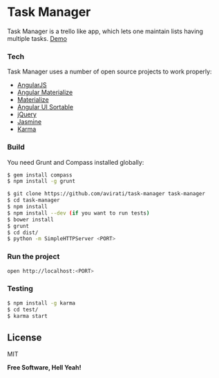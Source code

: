 # Task Manager

Task Manager is a trello like app, which lets one maintain lists having multiple tasks.
[Demo]

### Tech

Task Manager uses a number of open source projects to work properly:

* [AngularJS]
* [Angular Materialize]
* [Materialize]
* [Angular UI Sortable]
* [jQuery]
* [Jasmine]
* [Karma]


### Build

You need Grunt and Compass installed globally:

```sh
$ gem install compass 
$ npm install -g grunt
```

```sh
$ git clone https://github.com/avirati/task-manager task-manager
$ cd task-manager
$ npm install
$ npm install --dev (if you want to run tests) 
$ bower install
$ grunt
$ cd dist/
$ python -m SimpleHTTPServer <PORT>
```

### Run the project

```sh
open http://localhost:<PORT>
```

### Testing

```sh
$ npm install -g karma
$ cd test/
$ karma start
```

License
----

MIT


**Free Software, Hell Yeah!**


[//]: # (These are reference links used in the body of this note and get stripped out when the markdown processor does its job. There is no need to format nicely because it shouldn't be seen. Thanks SO - http://stackoverflow.com/questions/4823468/store-comments-in-markdown-syntax)

   [Demo]: http://trellolike.herokuapp.com/
   [AngularJS]: https://angularjs.org/
   [Angular Materialize]: https://github.com/krescruz/angular-materialize
   [Materialize]: http://materializecss.com
   [Angular UI Sortable]: https://github.com/angular-ui/ui-sortable
   [jQuery]: https://jquery.com/
   [Jasmine]: http://jasmine.github.io/
   [Karma]: https://karma-runner.github.io/0.13/index.html